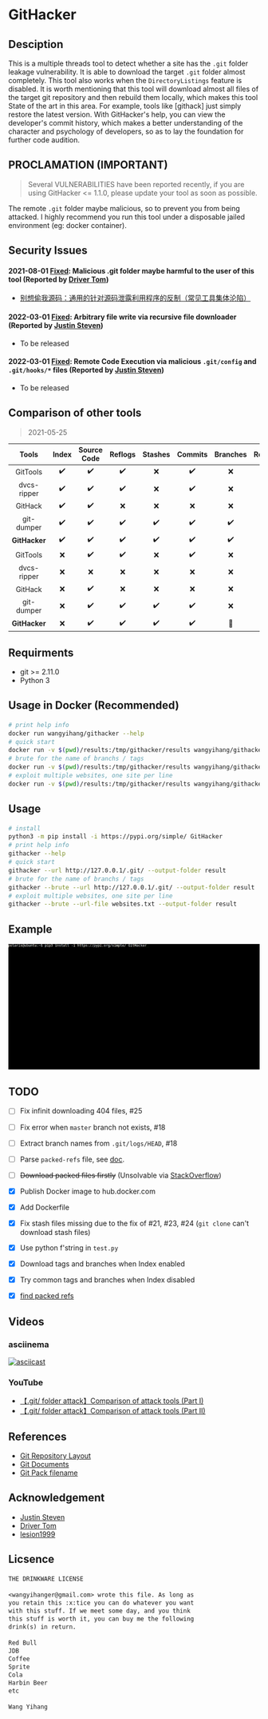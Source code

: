 # GitHacker

## Desciption

This is a multiple threads tool to detect whether a site has the `.git` folder 
leakage vulnerability. It is able to download the target `.git` folder almost 
completely. This tool also works when the `DirectoryListings` feature is 
disabled. It is worth mentioning that this tool will download almost all files 
of the target git repository and then rebuild them locally, which makes this 
tool State of the art in this area. For example, tools like [githack] just 
simply restore the latest version. With GitHacker's help, you can view the 
developer's commit history, which makes a better understanding of the character 
and psychology of developers, so as to lay the foundation for further code 
audition.

## PROCLAMATION (IMPORTANT)

> Several VULNERABILITIES have been reported recently, if you are using 
> GitHacker <= 1.1.0, please update your tool as soon as possible.

The remote `.git` folder maybe malicious, so to prevent you from being attacked.
I highly recommend you run this tool under a disposable jailed environment 
(eg: docker container).

## Security Issues

#### 2021-08-01 [Fixed](https://github.com/WangYihang/GitHacker/commit/e105b5c04329e9c4b8080029976bc73d12b1f23f): Malicious .git folder maybe harmful to the user of this tool (Reported by [Driver Tom](https://drivertom.blogspot.com))

* [别想偷我源码：通用的针对源码泄露利用程序的反制（常见工具集体沦陷）](https://drivertom.blogspot.com/2021/08/git.html)

#### 2022-03-01 [Fixed](https://github.com/WangYihang/GitHacker/commit/806095e807d20e06d5f192928f1f525510a34688): Arbitrary file write via recursive file downloader (Reported by [Justin Steven](https://twitter.com/justinsteven))

* To be released

#### 2022-03-01 [Fixed](https://github.com/WangYihang/GitHacker/commit/f97710c2cf0351308fc81666448e00004b7d14f9): Remote Code Execution via malicious `.git/config` and `.git/hooks/*` files (Reported by [Justin Steven](https://twitter.com/justinsteven))

* To be released

## Comparison of other tools

> 2021-05-25

|     Tools     |       Index        |    Source Code     |      Reflogs       |      Stashes       |      Commits       |      Branches      |      Remotes       |        Tags        |
| :-----------: | :----------------: | :----------------: | :----------------: | :----------------: | :----------------: | :----------------: | :----------------: | :----------------: |
|   GitTools    | :heavy_check_mark: | :heavy_check_mark: | :heavy_check_mark: |        :x:         | :heavy_check_mark: |        :x:         | :heavy_check_mark: |        :x:         |
|  dvcs-ripper  | :heavy_check_mark: | :heavy_check_mark: | :heavy_check_mark: |        :x:         | :heavy_check_mark: |        :x:         | :heavy_check_mark: |        :x:         |
|    GitHack    | :heavy_check_mark: | :heavy_check_mark: |        :x:         |        :x:         |        :x:         |        :x:         |        :x:         |        :x:         |
|  git-dumper   | :heavy_check_mark: | :heavy_check_mark: | :heavy_check_mark: | :heavy_check_mark: | :heavy_check_mark: | :heavy_check_mark: | :heavy_check_mark: | :heavy_check_mark: |
| **GitHacker** | :heavy_check_mark: | :heavy_check_mark: | :heavy_check_mark: | :heavy_check_mark: | :heavy_check_mark: | :heavy_check_mark: | :heavy_check_mark: | :heavy_check_mark: |
|   GitTools    |        :x:         | :heavy_check_mark: | :heavy_check_mark: |        :x:         | :heavy_check_mark: |        :x:         | :heavy_check_mark: |        :x:         |
|  dvcs-ripper  |        :x:         |        :x:         |        :x:         |        :x:         |        :x:         |        :x:         |        :x:         |        :x:         |
|    GitHack    |        :x:         | :heavy_check_mark: |        :x:         |        :x:         |        :x:         |        :x:         |        :x:         |        :x:         |
|  git-dumper   |        :x:         | :heavy_check_mark: | :heavy_check_mark: | :heavy_check_mark: | :heavy_check_mark: |        :x:         | :heavy_check_mark: |        :x:         |
| **GitHacker** |        :x:         | :heavy_check_mark: | :heavy_check_mark: | :heavy_check_mark: | :heavy_check_mark: |      :muscle:      | :heavy_check_mark: |      :muscle:      |

## Requirments

* git >= 2.11.0
* Python 3

## Usage in Docker (Recommended)

```bash
# print help info
docker run wangyihang/githacker --help
# quick start
docker run -v $(pwd)/results:/tmp/githacker/results wangyihang/githacker --url http://127.0.0.1/.git/ --output-folder /tmp/githacker/results
# brute for the name of branchs / tags
docker run -v $(pwd)/results:/tmp/githacker/results wangyihang/githacker --brute --url http://127.0.0.1/.git/ --output-folder /tmp/githacker/results
# exploit multiple websites, one site per line
docker run -v $(pwd)/results:/tmp/githacker/results wangyihang/githacker --brute --url-file websites.txt --output-folder /tmp/githacker/results
```

## Usage

```bash
# install
python3 -m pip install -i https://pypi.org/simple/ GitHacker
# print help info
githacker --help
# quick start
githacker --url http://127.0.0.1/.git/ --output-folder result
# brute for the name of branchs / tags
githacker --brute --url http://127.0.0.1/.git/ --output-folder result
# exploit multiple websites, one site per line
githacker --brute --url-file websites.txt --output-folder result
```

## Example

![Demo](./figure/demo.gif)

## TODO

- [ ] Fix infinit downloading 404 files, #25
- [ ] Fix error when `master` branch not exists, #18
- [ ] Extract branch names from `.git/logs/HEAD`, #18
- [ ] Parse `packed-refs` file, see [doc](https://git-scm.com/docs/git-pack-refs).
- [ ] ~~Download packed files firstly~~ (Unsolvable via [StackOverflow](https://stackoverflow.com/questions/27789484/how-does-git-know-the-sha1-name-of-the-pack-files))
- [x] Publish Docker image to hub.docker.com
- [x] Add Dockerfile
- [x] Fix stash files missing due to the fix of #21, #23, #24 (`git clone` can't download stash files)
- [x] Use python f'string in `test.py`
- [x] Download tags and branches when Index enabled
- [x] Try common tags and branches when Index disabled
- [x] [find packed refs](https://github.com/WangYihang/GitHacker/issues/1#issuecomment-487135667)


## Videos
### asciinema

[![asciicast](https://asciinema.org/a/xgRmZ9dNvzhe3T2XRYDJe15Rj.png)](https://asciinema.org/a/xgRmZ9dNvzhe3T2XRYDJe15Rj)

### YouTube
* [【.git/ folder attack】Comparison of attack tools (Part I)](https://www.youtube.com/watch?v=Bs3QpVGf2uk)
* [【.git/ folder attack】Comparison of attack tools (Part II)](https://www.youtube.com/watch?v=Xzg4kQt4qEo)

## References

* [Git Repository Layout](https://mirrors.edge.kernel.org/pub/software/scm/git/docs/gitrepository-layout.html)
* [Git Documents](https://git-scm.com/docs)
* [Git Pack filename](https://stackoverflow.com/questions/27789484/how-does-git-know-the-sha1-name-of-the-pack-files)

## Acknowledgement

- [Justin Steven](https://twitter.com/justinsteven)
- [Driver Tom](https://drivertom.blogspot.com)
- [lesion1999](https://github.com/lesion1999)

## Licsence
```
THE DRINKWARE LICENSE

<wangyihanger@gmail.com> wrote this file. As long as 
you retain this :x:tice you can do whatever you want 
with this stuff. If we meet some day, and you think 
this stuff is worth it, you can buy me the following
drink(s) in return.

Red Bull
JDB
Coffee
Sprite
Cola
Harbin Beer
etc

Wang Yihang
```
